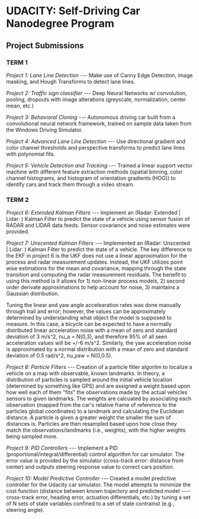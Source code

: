 # UDACITY: Self-Driving Car Nanodegree Program
## Project Submissions


### TERM 1
_Project 1: Lane Line Detection_ --- Make use of Canny Edge Detection, image masking, and Hough Transforms to detect lane lines.

_Project 2: Traffic sign classifier_ --- Deep Neural Networks w/ convolution, pooling, dropouts with image alterations (greyscale, normalization, center mean, etc.)

_Project 3: Behavioral Cloning_ --- Autonomous driving car built from a convolutional neural network framework, trained on sample data taken from the Windows Driving Simulator.

_Project 4: Advanced Lane Line Detection_ --- Use directional gradient and color channel thresholds and perspective transforms to predict lane lines with polynomial fits.

_Project 5: Vehicle Detection and Tracking_ --- Trained a linear support vector machine with different feature extraction methods (spatial binning, color channel histograms, and histogram of orientation gradients (HOG)) to identify cars and track them through a video stream.


### TERM 2
_Project 6: Extended Kalman Filters_ --- Implement an (Radar: Extended | Lidar: ) Kalman Filter to predict the state of a vehicle using sensor fusion of RADAR and LIDAR data feeds. Sensor covariance and noise estimates were provided.


_Project 7: Unscented Kalman Filters_ --- Implemented an (Radar: Unscented | Lidar: ) Kalman Filter to predict the state of a vehicle. The key difference to the EKF in project 6 is the UKF does not use a linear approximation for the process and radar measurement updates. Instead, the UKF utilizes point wise estimations for the mean and covariance, mapping through the state transition and computing the radar measurement residuals. The benefit to using this method is it allows for 1) non-linear process models, 2) second order derivate approximations to help account for noise, 3) maintains a Gaussian distribution. 

Tuning the linear and yaw angle accelearation rates was done manually through trail and error; however, the values can be approximately determined by understanding what object the model is supposed to measure. In this case, a bicycle can be expected to have a normally distributed linear acceleration noise with a mean of zero and standard deviation of 3 m/s^2, nu_a = N(0,3), and therefore 95% of all seen acceleration values will be +/-6 m/s^2. Similarly, the yaw acceleration noise is approximated by a normal distribution with a mean of zero and standard deviation of 0.5 rad/s^2, nu_yaw = N(0,0.5).


_Project 8: Particle Filters_ --- Creation of a particle fitler algoritm to localize a vehicle on a map with observable, known landmarks. In theory, a distribution of particles is sampled around the initial vehicle location (determined by something like GPS) and are assigned a weight based upon how well each of them "fits" the observations made by the actual vehicles sensors to given landmarks. The weights are calcuated by associating each observation (mapped from the car's relative frame of reference to the particles global coordinates) to a landmark and calculating the Euclidean distance. A particle is given a greater weight the smaller the sum of distances is. Particles are then resampled based upon how close they match the observations/landmarks (i.e., weights), with the higher weights being sampled more.

_Project 9: PID Controllers_ --- Implement a PID (proportional/integral/differential) control algorithm for car simulator. The error value is provided by the simulator (cross-track error: distance from center) and outputs steering response value to correct cars position.

_Project 10: Model Predictive Controller_ --- Created a model predictive controller for the Udacity car simulator. The model attempts to minimize the cost function (distance between known trajectory and predicted model ---- cross-track error, heading error, actuation differentials, etc.) by tuning a set of N sets of state variables confined to a set of state contrainst (e.g., steering angle). 